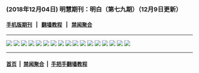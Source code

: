 ### (2018年12月04日) 明慧期刊：明白（第七九期）（12月9日更新）

#### [手机版期刊](../mingbai-mobile/79.md) &nbsp;&nbsp;|&nbsp;&nbsp; [翻墙教程](https://github.com/gfw-breaker/guides/) &nbsp;&nbsp;|&nbsp;&nbsp; [禁闻聚合](https://github.com/gfw-breaker/banned-news/)
---

<img src="http://qikan.minghui.org/mhqkpage/qikanimage/2018/12/04/mingbai-79-2in1-read-online1.png"/> 

<img src="http://qikan.minghui.org/mhqkpage/qikanimage/2018/12/04/mingbai-79-2in1-read-online2.png"/> 

<img src="http://qikan.minghui.org/mhqkpage/qikanimage/2018/12/04/mingbai-79-2in1-read-online3.png"/> 

<img src="http://qikan.minghui.org/mhqkpage/qikanimage/2018/12/04/mingbai-79-2in1-read-online4.png"/> 

<img src="http://qikan.minghui.org/mhqkpage/qikanimage/2018/12/04/mingbai-79-2in1-read-online5.png"/> 

<img src="http://qikan.minghui.org/mhqkpage/qikanimage/2018/12/04/mingbai-79-2in1-read-online6.png"/> 

<img src="http://qikan.minghui.org/mhqkpage/qikanimage/2018/12/04/mingbai-79-2in1-read-online7.png"/> 

<img src="http://qikan.minghui.org/mhqkpage/qikanimage/2018/12/04/mingbai-79-2in1-read-online8.png"/> 

<img src="http://qikan.minghui.org/mhqkpage/qikanimage/2018/12/04/mingbai-79-2in1-read-online9.png"/> 

<img src="http://qikan.minghui.org/mhqkpage/qikanimage/2018/12/04/mingbai-79-2in1-read-online10.png"/> 

<img src="http://qikan.minghui.org/mhqkpage/qikanimage/2018/12/04/mingbai-79-2in1-read-online11.png"/> 

<img src="http://qikan.minghui.org/mhqkpage/qikanimage/2018/12/04/mingbai-79-2in1-read-online12.png"/> 

<img src="http://qikan.minghui.org/mhqkpage/qikanimage/2018/12/04/mingbai-79-2in1-read-online13.png"/> 

<img src="http://qikan.minghui.org/mhqkpage/qikanimage/2018/12/04/mingbai-79-2in1-read-online14.png"/> 

<img src="http://qikan.minghui.org/mhqkpage/qikanimage/2018/12/04/mingbai-79-2in1-read-online15.png"/> 

<img src="http://qikan.minghui.org/mhqkpage/qikanimage/2018/12/04/mingbai-79-2in1-read-online16.png"/> 

<img src="http://qikan.minghui.org/mhqkpage/qikanimage/2018/12/04/mingbai-79-2in1-read-online17.png"/> 



---

#### [首页](../../../..) &nbsp;|&nbsp; [禁闻聚合](https://github.com/gfw-breaker/banned-news) &nbsp;|&nbsp; [手把手翻墙教程](https://github.com/gfw-breaker/guides) 
